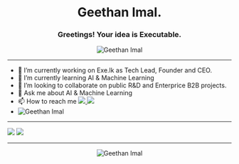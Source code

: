 <h1 align="center">Geethan Imal.</h1>
<h3 align="center">Greetings! Your idea is Executable.</h3>

<p align="center"><img align="center" src="https://github-readme-streak-stats.herokuapp.com/?user=Geethanimal&" alt="Geethan Imal"/></p>
  
<hr/>

- 🔭 I’m currently working on Exe.lk as Tech Lead, Founder and CEO.
- 🌱 I’m currently learning AI & Machine Learning
- 👯 I’m looking to collaborate on public R&D and Enterprice B2B projects.
- 💬 Ask me about AI & Machine Learning
- 📫 How to reach me <a href="https://www.linkedin.com/in/geethanimal/"> <img src="https://img.shields.io/badge/linkedin-%230077B5.svg?logo=linkedin&logoColor=white"/><a/><a href="https://www.facebook.com/geethan.imal.3/"> <img src="https://img.shields.io/badge/Facebook-%231877F2.svg?logo=Facebook&logoColor=white"/><a/>
- <img src="https://komarev.com/ghpvc/?username=Geethanimal&label=Profile%20views&color=0e75b6&style=flat" alt="Geethan Imal" /> </p>
  
<hr/>
  
![](https://github-readme-stats.vercel.app/api?username=Geethanimal&count_private=true&hide=stars&include_all_commits=true&line_height=24&show_icons=true&theme=algolia)
![](https://github-readme-stats.vercel.app/api/top-langs/?username=Geethanimal&layout=compact&langs_count=6&theme=algolia)
  
<hr/>

<p align="center"><img align="center" src="https://metrics.lecoq.io/Geethanimal" alt="Geethan Imal"/></p>





